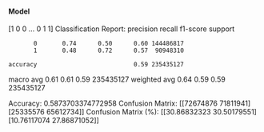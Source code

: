 #### Model
[1 0 0 ... 0 1 1]
Classification Report:
              precision    recall  f1-score   support

           0       0.74      0.50      0.60 144486817
           1       0.48      0.72      0.57  90948310

    accuracy                           0.59 235435127
   macro avg       0.61      0.61      0.59 235435127
weighted avg       0.64      0.59      0.59 235435127

Accuracy: 0.5873703374772958
Confusion Matrix:
[[72674876 71811941]
 [25335576 65612734]]
Confusion Matrix (%):
[[30.86832323 30.50179551]
 [10.76117074 27.86871052]]
